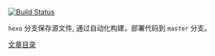 
[![Build Status](https://travis-ci.org/michaelliao/openweixin.svg?branch=master)](https://travis-ci.org/michaelliao/openweixin)

`hexo` 分支保存源文件, 通过自动化构建，部署代码到 `master` 分支。

[文章目录](https://github.com/wencaistorm/wencaistorm.github.io/tree/hexo/_posts)


